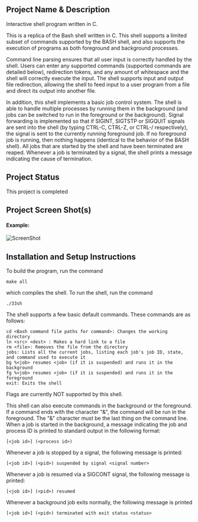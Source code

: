 ## Project Name & Description

Interactive shell program written in C.

This is a replica of the Bash shell written in C. This shell supports a limited subset of commands supported by the BASH shell, and also supports the execution of programs as both foreground and background processes. 

Command line parsing ensures that all user input is correctly handled by the shell. Users can enter any supported commands (supported commands are detailed below), redirection tokens, and any amount of whitespace and the shell will correctly execute the input. The shell supports input and output file redirection, allowing the shell to feed input to a user program from a file and direct its output into another file.

In addition, this shell implements a basic job control system. The shell is able to handle multiple processes by running them in the background (and jobs can be switched to run in the foreground or the background). Signal forwarding is implemented so that if SIGINT, SIGTSTP or SIGQUIT signals are sent into the shell (by typing CTRL-C, CTRL-Z, or CTRL-/ respectively), the signal is sent to the currently running foreground job. If no foreground job is running, then nothing happens (identical to the behavior of the BASH shell). All jobs that are started by the shell and have been terminated are reaped. Whenever a job is terminated by a signal, the shell prints a message indicating the cause of termination.

## Project Status

This project is completed

## Project Screen Shot(s)

#### Example:   

![ScreenShot](https://raw.github.com/singhru27/Shell/main/screenshots/Home.png)

## Installation and Setup Instructions

To build the program, run the command

```
make all
```

which compiles the shell. To run the shell, run the command

```
./33sh
```
The shell supports a few basic default commands. These commands are as follows:

```
cd <Bash command file paths for command>: Changes the working directory
ln <src> <dest> : Makes a hard link to a file
rm <file>: Removes the file from the directory
jobs: Lists all the current jobs, listing each job's job ID, state, and command used to execute it
bg %<job> resumes <job> (if it is suspended) and runs it in the background
fg %<job> resumes <job> (if it is suspended) and runs it in the foreground
exit: Exits the shell
```

Flags are currently NOT supported by this shell. 

This shell can also execute commands in the background or the foreground. If a command ends with the character "&", the command will be run in the foreground. The "&" character must be the last thing on the command line. When a job is started in the background, a message indicating the job and process ID is printed to standard output in the following format:

```
[<job id>] (<process id>)
```

Whenever a job is stopped by a signal, the following message is printed:

```
[<job id>] (<pid>) suspended by signal <signal number>

```

Whenever a job is resumed via a SIGCONT signal, the following message is printed:

```
[<job id>] (<pid>) resumed

```
Whenever a background job exits normally, the following message is printed
```
[<job id>] (<pid>) terminated with exit status <status>

```
